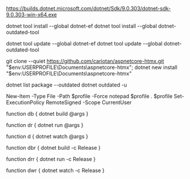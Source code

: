 https://builds.dotnet.microsoft.com/dotnet/Sdk/9.0.303/dotnet-sdk-9.0.303-win-x64.exe

dotnet tool install --global dotnet-ef
dotnet tool install --global dotnet-outdated-tool

dotnet tool update --global dotnet-ef
dotnet tool update --global dotnet-outdated-tool

git clone --quiet https://github.com/cariotan/aspnetcore-htmx.git "$env:USERPROFILE\Documents\aspnetcore-htmx"; dotnet new install "$env:USERPROFILE\Documents\aspnetcore-htmx"

dotnet list package --outdated
dotnet outdated -u

New-Item -Type File -Path $profile -Force
notepad $profile
. $profile
Set-ExecutionPolicy RemoteSigned -Scope CurrentUser

function db {
	dotnet build @args
}

function dr {
	dotnet run @args
}

function d {
	dotnet watch @args
}

function dbr {
	dotnet build -c Release
}

function drr {
	dotnet run -c Release
}

function dwr {
	dotnet watch -c Release
}